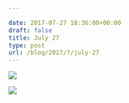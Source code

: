 ```yaml
---

date: 2017-07-27 18:36:00+00:00
draft: false
title: July 27
type: post
url: /blog/2017/7/july-27
---
```




  
   ![](/images/2017-07-27-20177july-27/IMG_1951.jpg)

  

  
   ![](/images/2017-07-27-20177july-27/IMG_1952.jpg)

  


